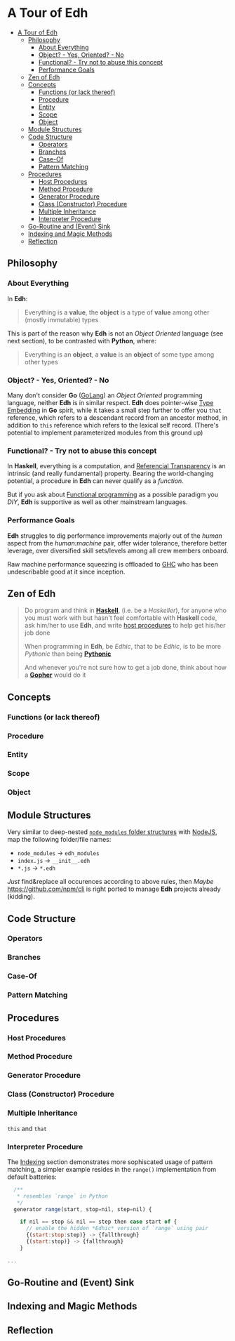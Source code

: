 # A Tour of Edh

- [A Tour of Edh](#a-tour-of-edh)
  - [Philosophy](#philosophy)
    - [About Everything](#about-everything)
    - [Object? - Yes, Oriented? - No](#object---yes-oriented---no)
    - [Functional? - Try not to abuse this concept](#functional---try-not-to-abuse-this-concept)
    - [Performance Goals](#performance-goals)
  - [Zen of Edh](#zen-of-edh)
  - [Concepts](#concepts)
    - [Functions (or lack thereof)](#functions-or-lack-thereof)
    - [Procedure](#procedure)
    - [Entity](#entity)
    - [Scope](#scope)
    - [Object](#object)
  - [Module Structures](#module-structures)
  - [Code Structure](#code-structure)
    - [Operators](#operators)
    - [Branches](#branches)
    - [Case-Of](#case-of)
    - [Pattern Matching](#pattern-matching)
  - [Procedures](#procedures)
    - [Host Procedures](#host-procedures)
    - [Method Procedure](#method-procedure)
    - [Generator Procedure](#generator-procedure)
    - [Class (Constructor) Procedure](#class-constructor-procedure)
    - [Multiple Inheritance](#multiple-inheritance)
    - [Interpreter Procedure](#interpreter-procedure)
  - [Go-Routine and (Event) Sink](#go-routine-and-event-sink)
  - [Indexing and Magic Methods](#indexing-and-magic-methods)
  - [Reflection](#reflection)

## Philosophy

### About Everything

In **Edh**:

> Everything is a **value**,
> the **object** is a type of **value** among other (mostly immutable)
> types

This is part of the reason why **Edh** is not an _Object Oriented_
language (see next section), to be contrasted with **Python**, where:

> Everything is an **object**,
> a **value** is an **object** of some type among other types

### Object? - Yes, Oriented? - No

Many don't consider **Go** ([GoLang](https://golang.org)) an
_Object Oriented_ programming language, neither **Edh** is in similar
respect. **Edh** does pointer-wise
[Type Embedding](https://go101.org/article/type-embedding.html)
in **Go** spirit, while it takes a small step further to offer you
`that` reference, which refers to a descendant record from an ancestor
method, in addition to `this` reference which refers to the lexical
self record. (There's potential to implement parameterized modules
from this ground up)

### Functional? - Try not to abuse this concept

In **Haskell**, everything is a computation, and
[Referencial Transparency](https://wiki.haskell.org/Referential_transparency)
is an intrinsic (and really fundamental) property. Bearing the
world-changing potential, a procedure in **Edh** can never qualify
as a _function_.

But if you ask about
[Functional programming](https://www.geeksforgeeks.org/functional-programming-paradigm/)
as a possible paradigm you _DIY_, **Edh** is supportive as well as 
other mainstream languages.

### Performance Goals

**Edh** struggles to dig performance improvements majorly out of the
_human_ aspect from the _human:machine_ pair, offer wider tolerance,
therefore better leverage, over diversified skill sets/levels among
all crew members onboard.

Raw machine performance squeezing is offloaded to
[GHC](https://wiki.haskell.org/GHC) who has been undescribable good
at it since inception.

## Zen of Edh

> Do program and think in [**Haskell**](https://www.haskell.org), (i.e.
> be a _Haskeller_), for anyone who you must work with but hasn't feel
> comfortable with **Haskell** code, ask him/her to use **Edh**, and
> write [host procedures](#host-procedures) to help get his/her job done
>
> When programming in **Edh**, be _Edhic_, that to be _Edhic_, is
> to be more _Pythonic_ than being
> [**Pythonic**](https://www.python.org/dev/peps/pep-0020)
>
> And whenever you're not sure how to get a job done, think
> about how a [**Gopher**](https://blog.golang.org/gopher) would do it

## Concepts

### Functions (or lack thereof)

### Procedure

### Entity

### Scope

### Object

## Module Structures

Very similar to deep-nested
[`node_modules` folder structures](https://nodejs.org/api/modules.html#modules_loading_from_node_modules_folders)
with [NodeJS](https://nodejs.org), map the following folder/file names:

- `node_modules` -> `edh_modules`
- `index.js` -> `__init__.edh`
- `*.js` -> `*.edh`

_Just_ find&replace all occurences according to above rules, then
_Maybe_ https://github.com/npm/cli is right ported to manage **Edh**
projects already (kidding).

## Code Structure

### Operators

### Branches

### Case-Of

### Pattern Matching

## Procedures

### Host Procedures

### Method Procedure

### Generator Procedure

### Class (Constructor) Procedure

### Multiple Inheritance

`this` and `that`

### Interpreter Procedure

The [Indexing](#indexing-and-magic-methods) section demonstrates
more sophiscated usage of pattern matching, a simpler example
resides in the `range()` implementation from default batteries:

```javascript
  /**
   * resembles `range` in Python
   */
  generator range(start, stop=nil, step=nil) {

    if nil == stop && nil == step then case start of {
      // enable the hidden *Edhic* version of `range` using pair
      {(start:stop:step)} -> {fallthrough}
      {(start:stop)} -> {fallthrough}
    }

...
```

## Go-Routine and (Event) Sink

## Indexing and Magic Methods

## Reflection
